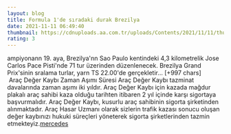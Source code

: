 ```yaml
--- 
layout: blog
title: Formula 1'de sıradaki durak Brezilya
date: 2021-11-11 06:49:40
thumbnail: https://cdnuploads.aa.com.tr/uploads/Contents/2021/11/11/thumbs_b_c_221d94bc10ba13e42d6c788eda91e610.jpg
rating: 3
---
```

ampiyonann 19. aya, Brezilya'nn Sao Paulo kentindeki 4,3 kilometrelik Jose Carlos Pace Pisti'nde 71 tur üzerinden düzenlenecek.
Brezilya Grand Prix'sinin sralama turlar, yarn TS 22.00'de gerçekletir… [+997 chars]</br>&nbsp;Araç Değer Kaybı Zaman Aşımı Süresi
Araç Değer Kaybı tazminat davalarında zaman aşımı iki yıldır. Araç Değer Kaybı için kazada mağdur plakalı araç sahibi kaza olduğu tarihten itibaren 2 yıl içinde karşı sigortaya başvurmalıdır. Araç Değer Kaybı, kusurlu araç sahibinin sigorta şirketinden alınmaktadır. Araç Hasar Uzmanı olarak sizlerin trafik kazası sonucu oluşan değer kaybınızı hukuki süreçleri yöneterek sigorta şirketlerinden tazmin etmekteyiz.<a href="https://www.profesyonelfirma.com/firma/arac-deger-kaybi-hesaplama">mercedes</a>